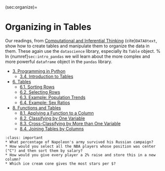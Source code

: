 (sec:organize)=
# Organizing in Tables

Our readings, from [Computational and Inferential Thinking](https://inferentialthinking.com/chapters/intro.html) {cite}`DATA8text`, show how to create tables and manipulate them to organize the data in them.
These again use the `datascience` library, especially its `Table` object. 
% In {numref}`sec:intro_pandas` we will learn about the more complex and more powerful `dataframe` object in the `pandas` library.
* [3. Programming in Python](https://inferentialthinking.com/chapters/03/programming-in-python.html)
  * [3.4. Introduction to Tables](https://inferentialthinking.com/chapters/03/4/Introduction_to_Tables.html)
* [6. Tables](https://inferentialthinking.com/chapters/06/Tables.html#)
  * [6.1. Sorting Rows](https://inferentialthinking.com/chapters/06/1/Sorting_Rows.html)
  * [6.2. Selecting Rows](https://inferentialthinking.com/chapters/06/2/Selecting_Rows.html)
  * [6.3. Example: Population Trends](https://inferentialthinking.com/chapters/06/3/Example_Population_Trends.html)
  * [6.4. Example: Sex Ratios](https://inferentialthinking.com/chapters/06/4/Example_Sex_Ratios.html)
* [8. Functions and Tables](https://inferentialthinking.com/chapters/08/Functions_and_Tables.html)
  * [8.1. Applying a Function to a Column](https://inferentialthinking.com/chapters/08/1/Applying_a_Function_to_a_Column.html)
  * [8.2. Classifying by One Variable](https://inferentialthinking.com/chapters/08/2/Classifying_by_One_Variable.html)
  * [8.3. Cross-Classifying by More than One Variable](https://inferentialthinking.com/chapters/08/3/Cross-Classifying_by_More_than_One_Variable.html)
  * [8.4. Joining Tables by Columns](https://inferentialthinking.com/chapters/08/4/Joining_Tables_by_Columns.html)
  
  
```{admonition} Reading Questions
:class: important
* What percentage of Napoleon's army survived his Russian campaign? 
* How would you select all the NBA players whose position was center ("C") and then sort them by salary?
* How would you give every player a 2% raise and store this in a new column?
* Which ice cream cone gives the most stars per $?
```
